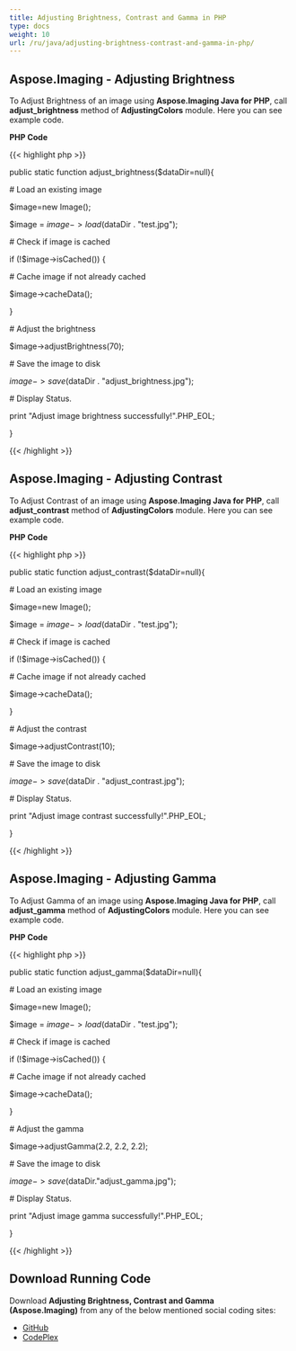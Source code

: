 ```yaml
---
title: Adjusting Brightness, Contrast and Gamma in PHP
type: docs
weight: 10
url: /ru/java/adjusting-brightness-contrast-and-gamma-in-php/
---
```


## **Aspose.Imaging - Adjusting Brightness**
To Adjust Brightness of an image using **Aspose.Imaging Java for PHP**, call **adjust_brightness** method of **AdjustingColors** module. Here you can see example code.

**PHP Code**

{{< highlight php >}}

 public static function adjust_brightness($dataDir=null){

\# Load an existing image

$image=new Image();

$image = $image->load($dataDir . "test.jpg");

\# Check if image is cached

if (!$image->isCached()) {

\# Cache image if not already cached

$image->cacheData();

}

\# Adjust the brightness

$image->adjustBrightness(70);

\# Save the image to disk

$image->save($dataDir . "adjust_brightness.jpg");

\# Display Status.

print "Adjust image brightness successfully!".PHP_EOL;

}

{{< /highlight >}}
## **Aspose.Imaging - Adjusting Contrast**
To Adjust Contrast of an image using **Aspose.Imaging Java for PHP**, call **adjust_contrast** method of **AdjustingColors** module. Here you can see example code.

**PHP Code**

{{< highlight php >}}

 public static function adjust_contrast($dataDir=null){

\# Load an existing image

$image=new Image();

$image = $image->load($dataDir . "test.jpg");

\# Check if image is cached

if (!$image->isCached()) {

\# Cache image if not already cached

$image->cacheData();

}

\# Adjust the contrast

$image->adjustContrast(10);

\# Save the image to disk

$image->save($dataDir . "adjust_contrast.jpg");

\# Display Status.

print "Adjust image contrast successfully!".PHP_EOL;

}

{{< /highlight >}}
## **Aspose.Imaging - Adjusting Gamma**
To Adjust Gamma of an image using **Aspose.Imaging Java for PHP**, call **adjust_gamma** method of **AdjustingColors** module. Here you can see example code.

**PHP Code**

{{< highlight php >}}

 public static function adjust_gamma($dataDir=null){

\# Load an existing image

$image=new Image();

$image = $image->load($dataDir . "test.jpg");

\# Check if image is cached

if (!$image->isCached()) {

\# Cache image if not already cached

$image->cacheData();

}

\# Adjust the gamma

$image->adjustGamma(2.2, 2.2, 2.2);

\# Save the image to disk

$image->save($dataDir."adjust_gamma.jpg");

\# Display Status.

print "Adjust image gamma successfully!".PHP_EOL;

}

{{< /highlight >}}
## **Download Running Code**
Download **Adjusting Brightness, Contrast and Gamma (Aspose.Imaging)** from any of the below mentioned social coding sites:

- [GitHub](https://github.com/aspose-imaging/Aspose.Imaging-for-Java/blob/master/Plugins/Aspose_Imaging_Java_for_PHP/src/aspose/imaging/ManagingRasterFormats/AdjustingColors.php)
- [CodePlex](https://archive.codeplex.com/?p=asposeimagingjavaphp#src/aspose/imaging/ManagingRasterFormats/AdjustingColors.php)
